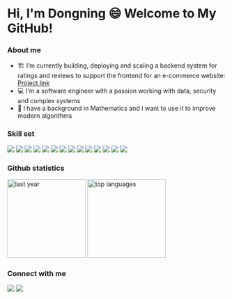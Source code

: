 

<!--
**mathdsong/mathdsong** is a ✨ _special_ ✨ repository because its `README.md` (this file) appears on your GitHub profile.
<p align="center">
  <a href="https://github.com/mathdsong">
    <img alt="Strek Stats" height="260" src="https://streak-stats.demolab.com/?user=mathdsong&theme=gotham" />
    <img alt="Top languages" height="260" src="https://github-readme-stats.vercel.app/api/top-langs/?username=mathdsong&layout=pie&theme=gotham" />
    <img height="360" width="300" alt="last month" src="https://github-readme-activity-graph.vercel.app/graph?username=mathdsong&custom_title=my%20contributions%20in%20the%20last%20month&theme=gotham" />
  </a>
</p>
[![Top Langs](https://github-readme-stats.vercel.app/api/top-langs/?username=mathdsong&layout=pie)](https://github.com/mathdsong/github-readme-stats)
[![GitHub Streak](https://streak-stats.demolab.com/?user=mathdsong&theme=dark)](https://git.io/streak-stats)

Here are some ideas to get you started:
-->

# Hi, I'm Dongning :smile: Welcome to My GitHub! 

### About me
- 🏗️ I’m currently building, deploying and scaling a backend system for ratings and reviews to support the frontend for an e-commerce website: [Project link](https://github.com/daz-sdc/sdc-reviews)
- 💻 I'm a software engineer with a passion working with data, security and complex systems
- 🧮 I have a background in Mathematics and I want to use it to improve modern algorithms
  
### Skill set
<p align="left">
  <img src="https://img.shields.io/badge/JavaScript-F7DF1E?style=for-the-badge&logo=javascript&logoColor=black" >
  <img src="https://img.shields.io/badge/PostgreSQL-316192?style=for-the-badge&logo=postgresql&logoColor=white" >
  <img src="https://img.shields.io/badge/MySQL-005C84?style=for-the-badge&logo=mysql&logoColor=white" >
  <img src="https://img.shields.io/badge/Node.js-43853D?style=for-the-badge&logo=node.js&logoColor=white" >
  <img src="https://img.shields.io/badge/Express-000000?style=for-the-badge&logo=express&logoColor=white" >
  <img src="https://img.shields.io/badge/Amazon_Web_Services-232F3E?style=for-the-badge&logo=amazon-aws&logoColor=white" >
  <img src="https://img.shields.io/badge/Java-007396?style=for-the-badge&logo=Java&logoColor=white">
  <img src="https://img.shields.io/badge/redis-%23DD0031.svg?&style=for-the-badge&logo=redis&logoColor=white" >
  <img src="https://img.shields.io/badge/GIT-E44C30?style=for-the-badge&logo=git&logoColor=white" >
  <img src="https://img.shields.io/badge/Linux-FCC624?style=for-the-badge&logo=linux&logoColor=black" >
  <img src="https://img.shields.io/badge/MongoDB-4EA94B?style=for-the-badge&logo=mongodb&logoColor=white" >
  <img src="https://img.shields.io/badge/React-20232A?style=for-the-badge&logo=react&logoColor=61DAFB" >
  <img src="https://img.shields.io/badge/HTML5-E34F26?style=for-the-badge&logo=html5&logoColor=white" >
  <img src="https://img.shields.io/badge/CSS3-1572B6?style=for-the-badge&logo=css3&logoColor=white" >
</p>

### Github statistics
<p align="left">
    <img height="180em" alt="last year" src="http://github-profile-summary-cards.vercel.app/api/cards/profile-details?username=mathdsong&theme=gotham" />
    <img height="180em" alt="top languages" src="https://github-readme-stats.vercel.app/api/top-langs/?username=mathdsong&layout=pie&theme=gotham" />
<!--     <img height="180em" alt="Strek Stats" src="https://streak-stats.demolab.com/?user=mathdsong&theme=gotham" /> -->
  </a>
</p>

### Connect with me
<p align="left">
  <a href="https://www.linkedin.com/in/dongningsong/"><img src="https://img.shields.io/badge/LinkedIn-0077B5?style=for-the-badge&logo=linkedin&logoColor=white"/></a>
  <a href="mailto:dongningsongswe@gmail.com"><img src="https://img.shields.io/badge/Gmail-D14836?style=for-the-badge&logo=gmail&logoColor=white" /></a>
</p>



